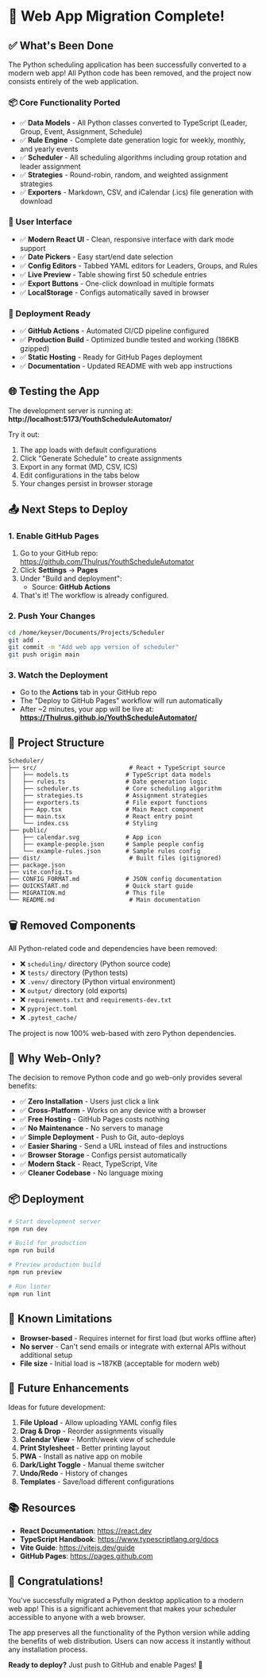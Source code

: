 # 🎉 Web App Migration Complete!

## ✅ What's Been Done

The Python scheduling application has been successfully converted to a modern web app! All Python code has been removed, and the project now consists entirely of the web application.

### 📦 Core Functionality Ported
- ✅ **Data Models** - All Python classes converted to TypeScript (Leader, Group, Event, Assignment, Schedule)
- ✅ **Rule Engine** - Complete date generation logic for weekly, monthly, and yearly events
- ✅ **Scheduler** - All scheduling algorithms including group rotation and leader assignment
- ✅ **Strategies** - Round-robin, random, and weighted assignment strategies
- ✅ **Exporters** - Markdown, CSV, and iCalendar (.ics) file generation with download

### 🎨 User Interface
- ✅ **Modern React UI** - Clean, responsive interface with dark mode support
- ✅ **Date Pickers** - Easy start/end date selection
- ✅ **Config Editors** - Tabbed YAML editors for Leaders, Groups, and Rules
- ✅ **Live Preview** - Table showing first 50 schedule entries
- ✅ **Export Buttons** - One-click download in multiple formats
- ✅ **LocalStorage** - Configs automatically saved in browser

### 🚀 Deployment Ready
- ✅ **GitHub Actions** - Automated CI/CD pipeline configured
- ✅ **Production Build** - Optimized bundle tested and working (186KB gzipped)
- ✅ **Static Hosting** - Ready for GitHub Pages deployment
- ✅ **Documentation** - Updated README with web app instructions

## 🌐 Testing the App

The development server is running at:
**http://localhost:5173/YouthScheduleAutomator/**

Try it out:
1. The app loads with default configurations
2. Click "Generate Schedule" to create assignments
3. Export in any format (MD, CSV, ICS)
4. Edit configurations in the tabs below
5. Your changes persist in browser storage

## 📤 Next Steps to Deploy

### 1. Enable GitHub Pages
1. Go to your GitHub repo: https://github.com/Thulrus/YouthScheduleAutomator
2. Click **Settings** → **Pages**
3. Under "Build and deployment":
   - Source: **GitHub Actions**
4. That's it! The workflow is already configured.

### 2. Push Your Changes
```bash
cd /home/keyser/Documents/Projects/Scheduler
git add .
git commit -m "Add web app version of scheduler"
git push origin main
```

### 3. Watch the Deployment
- Go to the **Actions** tab in your GitHub repo
- The "Deploy to GitHub Pages" workflow will run automatically
- After ~2 minutes, your app will be live at:
  **https://Thulrus.github.io/YouthScheduleAutomator/**

## 📁 Project Structure

```
Scheduler/
├── src/                          # React + TypeScript source
│   ├── models.ts                # TypeScript data models
│   ├── rules.ts                 # Date generation logic
│   ├── scheduler.ts             # Core scheduling algorithm
│   ├── strategies.ts            # Assignment strategies
│   ├── exporters.ts             # File export functions
│   ├── App.tsx                  # Main React component
│   ├── main.tsx                 # React entry point
│   └── index.css                # Styling
├── public/
│   ├── calendar.svg             # App icon
│   ├── example-people.json      # Sample people config
│   └── example-rules.json       # Sample rules config
├── dist/                         # Built files (gitignored)
├── package.json
├── vite.config.ts
├── CONFIG_FORMAT.md             # JSON config documentation
├── QUICKSTART.md                # Quick start guide
├── MIGRATION.md                 # This file
└── README.md                     # Main documentation
```

## 🗑️ Removed Components

All Python-related code and dependencies have been removed:
- ❌ `scheduling/` directory (Python source code)
- ❌ `tests/` directory (Python tests)
- ❌ `.venv/` directory (Python virtual environment)
- ❌ `output/` directory (old exports)
- ❌ `requirements.txt` and `requirements-dev.txt`
- ❌ `pyproject.toml`
- ❌ `.pytest_cache/`

The project is now 100% web-based with zero Python dependencies.

## 🎯 Why Web-Only?

The decision to remove Python code and go web-only provides several benefits:

- ✅ **Zero Installation** - Users just click a link
- ✅ **Cross-Platform** - Works on any device with a browser
- ✅ **Free Hosting** - GitHub Pages costs nothing
- ✅ **No Maintenance** - No servers to manage
- ✅ **Simple Deployment** - Push to Git, auto-deploys
- ✅ **Easier Sharing** - Send a URL instead of files and instructions
- ✅ **Browser Storage** - Configs persist automatically
- ✅ **Modern Stack** - React, TypeScript, Vite
- ✅ **Cleaner Codebase** - No language mixing

## 📦 Deployment

```bash
# Start development server
npm run dev

# Build for production
npm run build

# Preview production build
npm run preview

# Run linter
npm run lint
```

## 🐛 Known Limitations

- **Browser-based** - Requires internet for first load (but works offline after)
- **No server** - Can't send emails or integrate with external APIs without additional setup
- **File size** - Initial load is ~187KB (acceptable for modern web)

## 🚧 Future Enhancements

Ideas for future development:
1. **File Upload** - Allow uploading YAML config files
2. **Drag & Drop** - Reorder assignments visually
3. **Calendar View** - Month/week view of schedule
4. **Print Stylesheet** - Better printing layout
5. **PWA** - Install as native app on mobile
6. **Dark/Light Toggle** - Manual theme switcher
7. **Undo/Redo** - History of changes
8. **Templates** - Save/load different configurations

## 📚 Resources

- **React Documentation**: https://react.dev
- **TypeScript Handbook**: https://www.typescriptlang.org/docs
- **Vite Guide**: https://vitejs.dev/guide
- **GitHub Pages**: https://pages.github.com

## 🎊 Congratulations!

You've successfully migrated a Python desktop application to a modern web app! This is a significant achievement that makes your scheduler accessible to anyone with a web browser.

The app preserves all the functionality of the Python version while adding the benefits of web distribution. Users can now access it instantly without any installation process.

**Ready to deploy?** Just push to GitHub and enable Pages! 🚀
